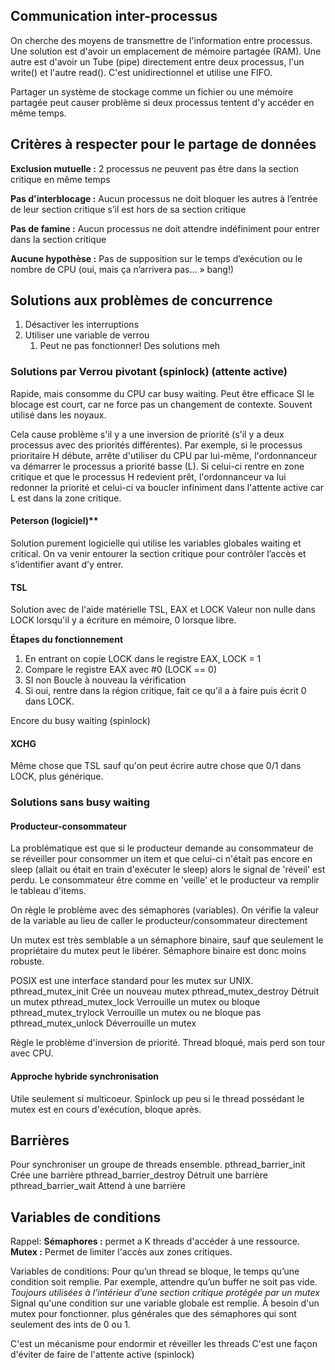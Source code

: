 ## Communication inter-processus
On cherche des moyens de transmettre de l'information entre processus.
Une solution est d'avoir un emplacement de mémoire partagée (RAM). 
Une autre est d'avoir un Tube (pipe) directement entre deux processus, l'un write() et l'autre read(). C'est unidirectionnel et utilise une FIFO.

Partager un système de stockage comme un fichier ou une mémoire partagée peut causer problème si deux processus tentent d'y accéder en même temps.

## Critères à respecter pour le partage de données
**Exclusion mutuelle :** 
2 processus ne peuvent pas être dans la section critique en même temps

**Pas d'interblocage :**
Aucun processus ne doit bloquer les autres à l’entrée de leur section critique s’il est hors de sa section critique

**Pas de famine :**
Aucun processus ne doit attendre indéfiniment pour entrer dans la section critique

**Aucune hypothèse :**
Pas de supposition sur le temps d’exécution ou le nombre de CPU (oui, mais ça n’arrivera pas… » bang!)

## Solutions aux problèmes de concurrence
1. Désactiver les interruptions
2. Utiliser une variable de verrou
	1. Peut ne pas fonctionner!
Des solutions meh

### Solutions par Verrou pivotant (spinlock) (attente active)
Rapide, mais consomme du CPU car busy waiting.
Peut être efficace SI le blocage est court, car ne force pas un changement de contexte. Souvent utilisé dans les noyaux.

Cela cause problème s'il y a une inversion de priorité (s'il y a deux processus avec des priorités différentes). Par exemple, si le processus prioritaire H débute, arrête d'utiliser du CPU par lui-même, l'ordonnanceur va démarrer le processus a priorité basse (L). Si celui-ci rentre en zone critique et que le processus H redevient prêt, l'ordonnanceur va lui redonner la priorité et celui-ci va boucler infiniment dans l'attente active car L est dans la zone critique.
#### Peterson (logiciel)**
Solution purement logicielle qui utilise les variables globales waiting et critical.
On va venir entourer la section critique pour contrôler l’accès et s’identifier avant d’y entrer.
#### TSL
Solution avec de l'aide matérielle TSL, EAX et LOCK
Valeur non nulle dans LOCK lorsqu'il y a écriture en mémoire, 0 lorsque libre.

**Étapes du fonctionnement**
1. En entrant on copie LOCK dans le registre EAX, LOCK = 1
2. Compare le registre EAX avec #0 (LOCK == 0)
3. SI non Boucle à nouveau la vérification
4. Si oui, rentre dans la région critique, fait ce qu'il a à faire puis écrit 0 dans LOCK.

Encore du busy waiting (spinlock)
#### XCHG
Même chose que TSL sauf qu'on peut écrire autre chose que 0/1 dans LOCK, plus générique.

### Solutions sans busy waiting
#### Producteur-consommateur
La problématique est que si le producteur demande au consommateur de se réveiller pour consommer un item et que celui-ci n'était pas encore en sleep (allait ou était en train d'exécuter le sleep) alors le signal de 'réveil' est perdu. Le consommateur être comme en 'veille' et le producteur va remplir le tableau d'items. 

On règle le problème avec des sémaphores (variables). On vérifie la valeur de la variable au lieu de caller le producteur/consommateur directement

Un mutex est très semblable a un sémaphore binaire, sauf que seulement le propriétaire du mutex peut le libérer. Sémaphore binaire est donc moins robuste.

POSIX est une interface standard pour les mutex sur UNIX.
pthread_mutex_init           Crée un nouveau mutex 
pthread_mutex_destroy    Détruit un mutex 
pthread_mutex_lock          Verrouille un mutex ou bloque 
pthread_mutex_trylock      Verrouille un mutex ou ne bloque pas 
pthread_mutex_unlock      Déverrouille un mutex

Règle le problème d'inversion de priorité.
Thread bloqué, mais perd son tour avec CPU.
#### Approche hybride synchronisation
Utile seulement si multicoeur.
Spinlock up peu si le thread possédant le mutex est en cours d'exécution, bloque après.
## Barrières
Pour synchroniser un groupe de threads ensemble.
pthread_barrier_init           Crée une barrière 
pthread_barrier_destroy    Détruit une barrière 
pthread_barrier_wait          Attend à une barrière

## Variables de conditions
Rappel:
**Sémaphores :** permet a K threads d'accéder à une ressource.
**Mutex :** Permet de limiter l'accès aux zones critiques.

Variables de conditions:
Pour qu’un thread se bloque, le temps qu’une condition soit remplie. Par exemple, attendre qu’un buffer ne soit pas vide.
*Toujours utilisées à l’intérieur d’une section critique protégée par un mutex*
Signal qu'une condition sur une variable globale est remplie.
À besoin d'un mutex pour fonctionner.
plus générales que des sémaphores qui sont seulement des ints de 0 ou 1.

C'est un mécanisme pour endormir et réveiller les threads
C'est une façon d'éviter de faire de l'attente active (spinlock)